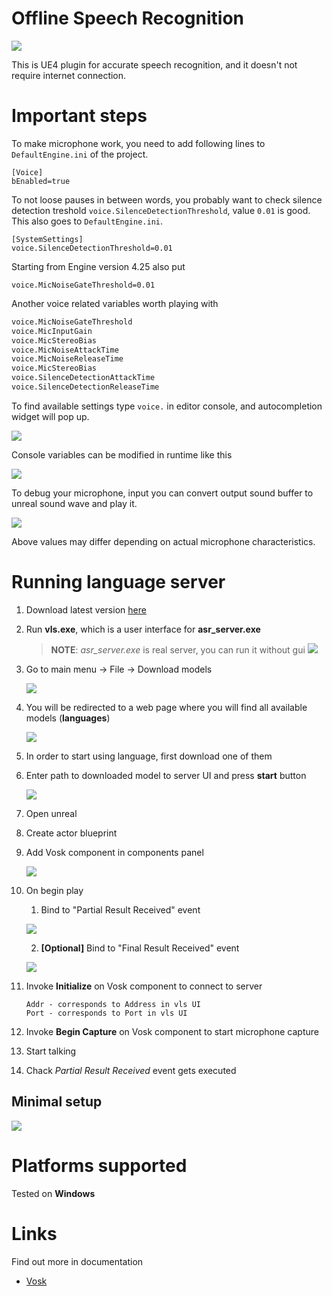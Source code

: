 # **Offline Speech Recognition**

![](resources/thumbnail.png)

This is UE4 plugin for accurate speech recognition, and it doesn't not require internet connection.

# Important steps

To make microphone work, you need to add following lines to `DefaultEngine.ini` of the project.
```
[Voice]
bEnabled=true
```

To not loose pauses in between words, you probably want to check silence detection treshold `voice.SilenceDetectionThreshold`, value `0.01` is good.
This also goes to `DefaultEngine.ini`.

```
[SystemSettings]
voice.SilenceDetectionThreshold=0.01
```
Starting from Engine version 4.25 also put
```
voice.MicNoiseGateThreshold=0.01
```

Another voice related variables worth playing with
```bash
voice.MicNoiseGateThreshold
voice.MicInputGain
voice.MicStereoBias
voice.MicNoiseAttackTime
voice.MicNoiseReleaseTime
voice.MicStereoBias
voice.SilenceDetectionAttackTime
voice.SilenceDetectionReleaseTime
```

To find available settings type `voice.` in editor console, and autocompletion widget will pop up.

![](resources/voicesettings.png)

Console variables can be modified in runtime like this

![](resources/silencenode.png)

To debug your microphone, input you can convert output sound buffer to
unreal sound wave and play it.

![](resources/buffertosound.png)

Above values may differ depending on actual microphone characteristics.


# Running language server
1. Download latest version [here](https://github.com/IlgarLunin/vosk-language-server/releases)
2. Run **vls.exe**, which is a user interface for **asr_server.exe**
   > **NOTE**: *asr_server.exe* is real server, you can run it without gui
   ![](resources/cli.png)
3. Go to main menu -> File -> Download models
   
   ![](resources/vlsdownloadmodels.png)

4. You will be redirected to a web page where you will find all available models (**languages**)
   
   ![](resources/modelspage.png)

5. In order to start using language, first download one of them
6. Enter path to downloaded model to server UI and press **start** button
   
   ![](resources/vlsrun.png)

7. Open unreal
8. Create actor blueprint
9. Add Vosk component in components panel

    ![](resources/addcomponent.png)

10. On begin play
    1. Bind to "Partial Result Received" event

    ![](resources/partialresult.png)

    2. **[Optional]** Bind to "Final Result Received" event

    ![](resources/initialize.png)


11. Invoke **Initialize** on Vosk component to connect to server

    ```
    Addr - corresponds to Address in vls UI
    Port - corresponds to Port in vls UI
    ```

12. Invoke **Begin Capture** on Vosk component to start microphone capture
13. Start talking
14. Chack *Partial Result Received* event gets executed


## Minimal setup

![](resources/minimalsetup.png)




# Platforms supported

Tested on **Windows**



# Links

Find out more in documentation

* [Vosk](https://alphacephei.com/vosk/)
